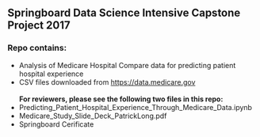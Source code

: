 ## Springboard Data Science Intensive Capstone Project 2017<br>
### Repo contains:
- Analysis of Medicare Hospital Compare data for predicting patient hospital experience
- CSV files downloaded from https://data.medicare.gov <br>
<br><b>For reviewers, please see the following two files in this repo:</b> 
- Predicting_Patient_Hospital_Experience_Through_Medicare_Data.ipynb
- Medicare_Study_Slide_Deck_PatrickLong.pdf
- Springboard Cerificate
